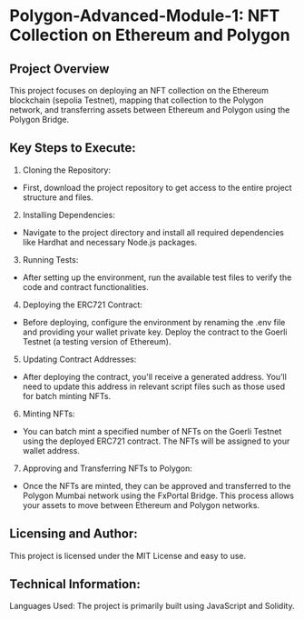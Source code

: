  # Polygon-Advanced-Module-1: NFT Collection on Ethereum and Polygon
## Project Overview
This project focuses on deploying an NFT collection on the Ethereum blockchain (sepolia Testnet), mapping that collection to the Polygon network, and transferring assets between Ethereum and Polygon using the Polygon Bridge.

## Key Steps to Execute:
1. Cloning the Repository:
 - First, download the project repository to get access to the entire project structure and files.
2. Installing Dependencies:

 - Navigate to the project directory and install all required dependencies like Hardhat and necessary Node.js packages.
3. Running Tests:

 - After setting up the environment, run the available test files to verify the code and contract functionalities.
4. Deploying the ERC721 Contract:

 - Before deploying, configure the environment by renaming the .env file and providing your wallet private key.
Deploy the contract to the Goerli Testnet (a testing version of Ethereum).
5. Updating Contract Addresses:

 - After deploying the contract, you'll receive a generated address. You’ll need to update this address in relevant script files such as those used for batch minting NFTs.
6. Minting NFTs:

 - You can batch mint a specified number of NFTs on the Goerli Testnet using the deployed ERC721 contract. The NFTs will be assigned to your wallet address.
7. Approving and Transferring NFTs to Polygon:

 - Once the NFTs are minted, they can be approved and transferred to the Polygon Mumbai network using the FxPortal Bridge. This process allows your assets to move between Ethereum and Polygon networks.
## Licensing and Author:
This project is licensed under the MIT License and easy to use.
## Technical Information:
Languages Used: The project is primarily built using JavaScript and Solidity.





